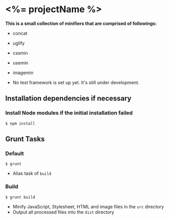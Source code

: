 # <%= projectName %>

**This is a small collection of minifiers that are comprised of followings:**

- concat
- uglify
- cssmin
- usemin
- imagemin

- No test framework is set up yet. It's still under development.

## Installation dependencies if necessary

### Install Node modules if the initial installation failed

```
$ npm install
```

## Grunt Tasks

### Default

```
$ grunt
```

- Alias task of `build`

### Build

```
$ grunt build
```

- Minify JavaScript, Stylesheet, HTML and image files in the `src` directory
- Output all processed files into the `dist` directory
